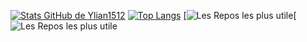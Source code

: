 [![Stats GitHub de Ylian1512](https://github-readme-stats.vercel.app/api?username=Ylian1512&theme=dark)](https://github.com/anuraghazra/github-readme-stats)
[![Top Langs](https://github-readme-stats.vercel.app/api/top-langs/?username=Ylian1512&layout=compact&theme=dark)](https://github.com/anuraghazra/github-readme-stats)
[![Les Repos les plus utile](https://github-readme-stats.vercel.app/api/pin/?username=Ylian1512&repo=ziponal)[![Les Repos les plus utile](https://github-readme-stats.vercel.app/api/pin/?username=Ylian1512&repo=jsp)
